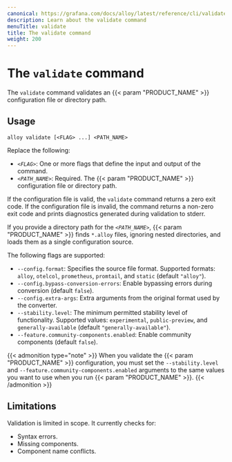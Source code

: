 ```yaml
---
canonical: https://grafana.com/docs/alloy/latest/reference/cli/validate/
description: Learn about the validate command
menuTitle: validate
title: The validate command
weight: 200
---
```


# The `validate` command

The `validate` command validates an {{< param "PRODUCT_NAME" >}} configuration file or directory path.

## Usage

```shell
alloy validate [<FLAG> ...] <PATH_NAME>
```

Replace the following:

* _`<FLAG>`_: One or more flags that define the input and output of the command.
* _`<PATH_NAME>`_: Required. The {{< param "PRODUCT_NAME" >}} configuration file or directory path.

If the configuration file is valid, the `validate` command returns a zero exit code.
If the configuration file is invalid, the command  returns a non-zero exit code and prints diagnostics generated during validation to stderr.

If you provide a directory path for  the _`<PATH_NAME>`_, {{< param "PRODUCT_NAME" >}} finds `*.alloy` files, ignoring nested directories, and loads them as a single configuration source.

The following flags are supported:

* `--config.format`: Specifies the source file format. Supported formats: `alloy`, `otelcol`, `prometheus`, `promtail`, and `static` (default `"alloy"`).
* `--config.bypass-conversion-errors`: Enable bypassing errors during conversion (default `false`).
* `--config.extra-args`: Extra arguments from the original format used by the converter.
* `--stability.level`: The minimum permitted stability level of functionality. Supported values: `experimental`, `public-preview`, and `generally-available` (default `"generally-available"`).
* `--feature.community-components.enabled`: Enable community components (default `false`).

{{< admonition type="note" >}}
When you validate the {{< param "PRODUCT_NAME" >}} configuration, you must set the `--stability.level` and `--feature.community-components.enabled` arguments to the same values you want to use when you run {{< param "PRODUCT_NAME" >}}.
{{< /admonition >}}

## Limitations

Validation is limited in scope. It currently checks for:

* Syntax errors.
* Missing components.
* Component name conflicts.
